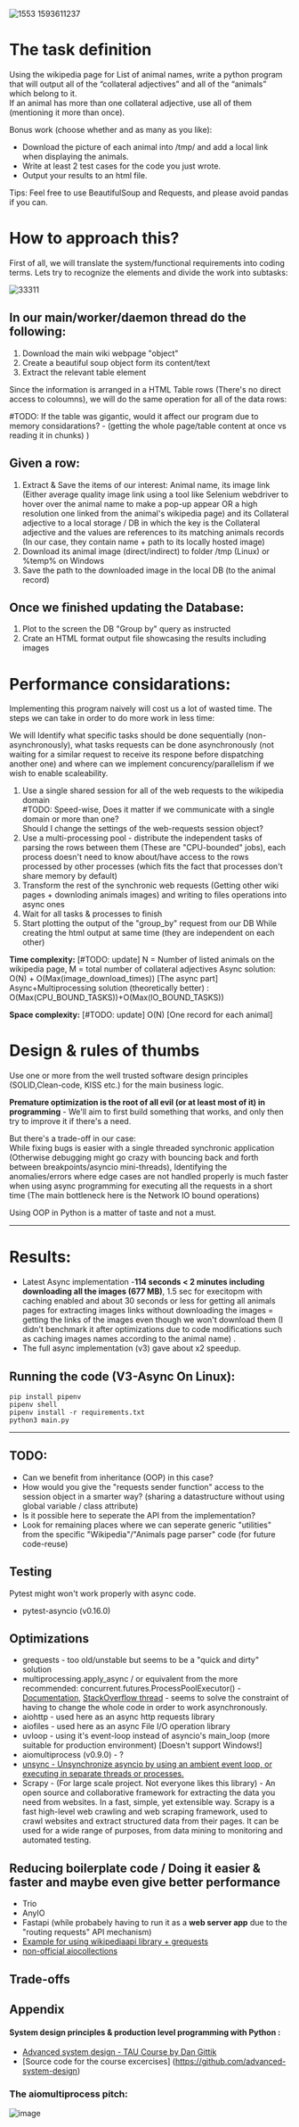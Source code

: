 ![1553 1593611237](https://user-images.githubusercontent.com/26879273/145428275-43886795-c540-4b16-a527-1f766b733185.png)

# The task definition

Using the wikipedia page for List of animal names, write a python program that will output all of the “collateral adjectives” and all of the “animals” which belong to it.  
If an animal has more than one collateral adjective, use all of them (mentioning it more than once).

Bonus work (choose whether and as many as you like):
- Download the picture of each animal into /tmp/ and add a local link when displaying the animals.
- Write at least 2 test cases for the code you just wrote.
- Output your results to an html file.

Tips: Feel free to use BeautifulSoup and Requests, and please avoid pandas if you can.  

# How to approach this?
First of all, we will translate the system/functional requirements into coding terms.
Lets try to recognize the elements and divide the work into subtasks:

![33311](https://user-images.githubusercontent.com/26879273/145437484-5cdc6cc8-5ccd-4793-8dbf-920570ab27d1.png)

In our main/worker/daemon thread do the following:
----------------------------------------------------------------
1. Download the main wiki webpage "object" 
2. Create a beautiful soup object form its content/text 
3. Extract the relevant table element 

Since the information is arranged in a HTML Table rows (There's no direct access to coloumns), we will do the same operation for all of the data rows:  

#TODO: If the table was gigantic, would it affect our program due to memory considarations? - (getting the whole page/table content at once vs reading it in chunks) )


Given a row:  
--
1. Extract & Save the items of our interest: Animal name, its image link (Either average quality image link using a tool like Selenium webdriver to hover over the animal name to make a pop-up appear OR a high resolution one linked from the animal's wikipedia page) and its Collateral adjective to a local storage / DB in which the key is the Collateral adjective and the values are references to its matching animals records (In our case, they contain name + path to its locally hosted image)
2. Download its animal image (direct/indirect) to folder /tmp (Linux) or %temp% on Windows
3. Save the path to the downloaded image in the local DB (to the animal record)

Once we finished updating the Database:
--
1. Plot to the screen the DB "Group by" query as instructed
2. Crate an HTML format output file showcasing the results including images

# Performance considarations:
Implementing this program naively will cost us a lot of wasted time.
The steps we can take in order to do more work in less time:

We will Identify what specific tasks should be done sequentially (non-asynchronously), what tasks requests can be done asynchronously (not waiting for a similar request to receive its respone before dispatching another one) and where can we implement concurency/parallelism if we wish to enable scaleability. 



1. Use a single shared session for all of the web requests to the wikipedia domain  
   #TODO: Speed-wise, Does it matter if we communicate with a single domain or more than one?  
         Should I change the settings of the web-requests session object?     
2. Use a multi-processing pool - distribute the independent tasks of parsing the rows between them (These are "CPU-bounded" jobs), each process doesn't need to know about/have access to the rows processed by other processes (which fits the fact that processes don't share memory by default)
3. Transform the rest of the synchronic web requests (Getting other wiki pages + downloding animals images) and writing to files operations into async ones
4. Wait for all tasks & processes to finish
5. Start plotting the output of the "group_by" request from our DB While creating the html output at same time (they are independent on each other)

**Time complexity:**  [#TODO: update]
N = Number of listed animals on the wikipedia page, M = total number of collateral adjectives
Async solution: O(N) + O(Max(image_download_times)) [The async part]  
Async+Multiprocessing solution (theoretically better) : O(Max(CPU_BOUND_TASKS))+O(Max(IO_BOUND_TASKS))

**Space complexity:** [#TODO: update] O(N) [One record for each animal]

# Design & rules of thumbs
Use one or more from the well trusted software design principles
(SOLID,Clean-code, KISS etc.) for the main business logic.

**Premature optimization is the root of all evil (or at least most of it) in programming** - We'll aim to first build something that works, and only then try to improve it if there's a need.  

But there's a trade-off in our case:  
While fixing bugs is easier with a single threaded synchronic application (Otherwise debugging might go crazy with bouncing back and forth between breakpoints/asyncio mini-threads), Identifying the anomalies/errors where edge cases are not handled properly is much faster when using async programming for executing all the requests in a short time (The main bottleneck here is the Network IO bound operations) 

Using OOP in Python is a matter of taste and not a must.

----------------------------------------------------------------
# Results:
- Latest Async implementation -**114 seconds < 2 minutes including downloading all the images (677 MB)**, 1.5 sec for execitopm with caching enabled and about 30  seconds or less for getting all animals pages for extracting images links without downloading the images = getting the links of the images even though we won't download them (I didn't benchmark it after optimizations due to code modifications such as caching images names according to the animal name) .  
- The full async implementation (v3) gave about x2 speedup.

## Running the code (V3-Async On Linux):
```
pip install pipenv  
pipenv shell  
pipenv install -r requirements.txt
python3 main.py
```
---------------------
## TODO: 
- Can we benefit from inheritance (OOP) in this case?
- How would you give the "requests sender function" access to the session object in a smarter way? (sharing a datastructure without using global variable / class attribute)   
- Is it possible here to seperate the API from the implementation?
- Look for remaining places where we can seperate generic "utilities" from the specific "Wikipedia"/"Animals page parser" code (for future code-reuse)

## Testing
Pytest might won't work properly with async code.
* pytest-asyncio (v0.16.0)

## Optimizations
* grequests - too old/unstable but seems to be a "quick and dirty" solution
* multiprocessing.apply_async / or equivalent from the more recommended: concurrent.futures.ProcessPoolExecutor() - [Documentation](https://docs.python.org/3/library/multiprocessing.html), [StackOverflow thread](https://stackoverflow.com/questions/8533318/multiprocessing-pool-when-to-use-apply-apply-async-or-map) - seems to solve the constraint of having to change the whole code in order to work asynchronously.
* aiohttp - used here as an async http requests library
* aiofiles - used here as an async File I/O operation library 
* uvloop - using it's event-loop instead of asyncio's main_loop (more suitable for production environment) [Doesn't support Windows!]
* aiomultiprocess (v0.9.0) - ?
* [unsync - Unsynchronize asyncio by using an ambient event loop, or executing in separate threads or processes.](https://github.com/alex-sherman/unsync/)
* Scrapy - (For large scale project. Not everyone likes this library) - An open source and collaborative framework for extracting the data you need from websites. In a fast, simple, yet extensible way. Scrapy is a fast high-level web crawling and web scraping framework, used to crawl websites and extract structured data from their pages. It can be used for a wide range of purposes, from data mining to monitoring and automated testing.


## Reducing boilerplate code / Doing it easier & faster and maybe even give better performance
* Trio
* AnyIO 
* Fastapi (while probabely having to run it as a **web server app** due to the "routing requests" API mechanism)
* [Example for using wikipediaapi library + grequests](https://github.com/DanOren/Web_Scraping_Project_ITC/blob/main/URL_scraper.py)
* [non-official aiocollections](https://github.com/bharel/aiocollections)

## Trade-offs


## Appendix
#### System design principles & production level programming with Python :
- [Advanced system design - TAU Course by Dan Gittik](https://advanced-system-design.com/lessons/)  
- [Source code for the course excercises] (https://github.com/advanced-system-design)  
### The aiomultiprocess pitch:  
![image](https://user-images.githubusercontent.com/26879273/145200762-d4ac346c-a7d0-4fa1-8979-0f34eb351f82.png)


